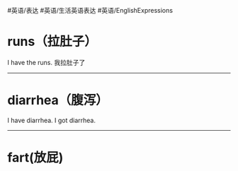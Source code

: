 #英语/表达 #英语/生活英语表达 #英语/EnglishExpressions 
# runs（拉肚子）
I have the runs. 我拉肚子了

---

# diarrhea（腹泻）
I have diarrhea.
I got diarrhea.

---

# fart(放屁)